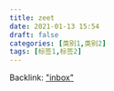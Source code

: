 ```yaml
---
title: zeet
date: 2021-01-13 15:54
draft: false
categories: [类别1,类别2]
tags: [标签1,标签2]
---
```


Backlink: ["inbox"](/inbox)



